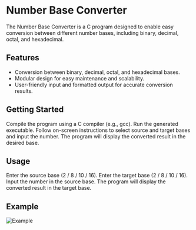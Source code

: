 # Number Base Converter
The Number Base Converter is a C program designed to enable easy conversion between different number bases, including binary, decimal, octal, and hexadecimal.

## Features
- Conversion between binary, decimal, octal, and hexadecimal bases.
- Modular design for easy maintenance and scalability.
- User-friendly input and formatted output for accurate conversion results.
  
## Getting Started
Compile the program using a C compiler (e.g., gcc).
Run the generated executable.
Follow on-screen instructions to select source and target bases and input the number.
The program will display the converted result in the desired base.

## Usage
Enter the source base (2 / 8 / 10 / 16).
Enter the target base (2 / 8 / 10 / 16).
Input the number in the source base.
The program will display the converted result in the target base.

## Example
![Example](https://github.com/Bogdan016/C-Programming-Projects/assets/76945445/f15ff084-7fa8-4a3b-a07b-c28093b37a84)
